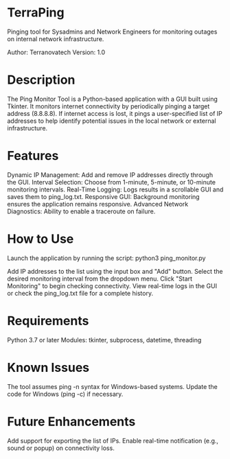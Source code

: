 # TerraPing
Pinging tool for Sysadmins and Network Engineers for monitoring outages on internal network infrastructure.

Author: Terranovatech
Version: 1.0

# Description
The Ping Monitor Tool is a Python-based application with a GUI built using Tkinter. It monitors internet connectivity by periodically pinging a target address (8.8.8.8). If internet access is lost, it pings a user-specified list of IP addresses to help identify potential issues in the local network or external infrastructure.

# Features
Dynamic IP Management: Add and remove IP addresses directly through the GUI.
Interval Selection: Choose from 1-minute, 5-minute, or 10-minute monitoring intervals.
Real-Time Logging: Logs results in a scrollable GUI and saves them to ping_log.txt.
Responsive GUI: Background monitoring ensures the application remains responsive.
Advanced Network Diagnostics: Ability to enable a traceroute on failure.

# How to Use
Launch the application by running the script:
python3 ping_monitor.py

Add IP addresses to the list using the input box and "Add" button.
Select the desired monitoring interval from the dropdown menu.
Click "Start Monitoring" to begin checking connectivity.
View real-time logs in the GUI or check the ping_log.txt file for a complete history.

# Requirements
Python 3.7 or later
Modules: tkinter, subprocess, datetime, threading

# Known Issues
The tool assumes ping -n syntax for Windows-based systems. Update the code for Windows (ping -c) if necessary.

# Future Enhancements
Add support for exporting the list of IPs.
Enable real-time notification (e.g., sound or popup) on connectivity loss.
